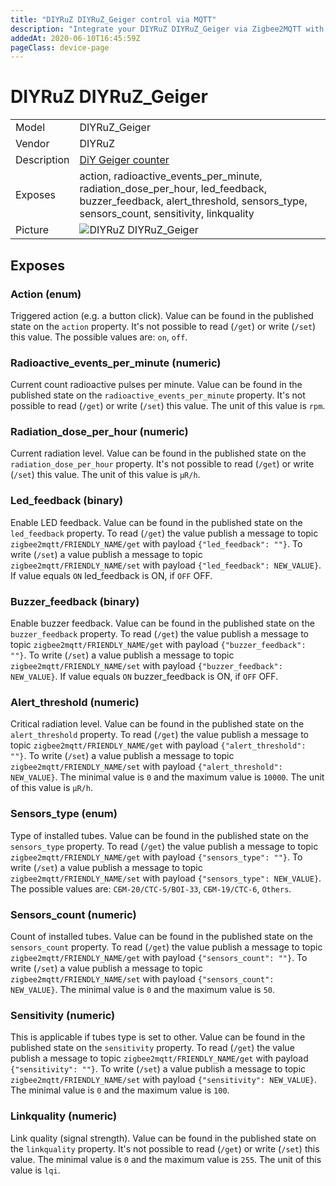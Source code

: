 ```yaml
---
title: "DIYRuZ DIYRuZ_Geiger control via MQTT"
description: "Integrate your DIYRuZ DIYRuZ_Geiger via Zigbee2MQTT with whatever smart home infrastructure you are using without the vendors bridge or gateway."
addedAt: 2020-06-10T16:45:59Z
pageClass: device-page
---
```


<!-- !!!! -->
<!-- ATTENTION: This file is auto-generated through docgen! -->
<!-- You can only edit the "Notes"-Section between the two comment lines "Notes BEGIN" and "Notes END". -->
<!-- Do not use h1 or h2 heading within "## Notes"-Section. -->
<!-- !!!! -->

# DIYRuZ DIYRuZ_Geiger

|     |     |
|-----|-----|
| Model | DIYRuZ_Geiger  |
| Vendor  | DIYRuZ  |
| Description | [DiY Geiger counter](https://modkam.ru/?p=1591) |
| Exposes | action, radioactive_events_per_minute, radiation_dose_per_hour, led_feedback, buzzer_feedback, alert_threshold, sensors_type, sensors_count, sensitivity, linkquality |
| Picture | ![DIYRuZ DIYRuZ_Geiger](https://www.zigbee2mqtt.io/images/devices/DIYRuZ_Geiger.jpg) |


<!-- Notes BEGIN: You can edit here. Add "## Notes" headline if not already present. -->


<!-- Notes END: Do not edit below this line -->



## Exposes

### Action (enum)
Triggered action (e.g. a button click).
Value can be found in the published state on the `action` property.
It's not possible to read (`/get`) or write (`/set`) this value.
The possible values are: `on`, `off`.

### Radioactive_events_per_minute (numeric)
Current count radioactive pulses per minute.
Value can be found in the published state on the `radioactive_events_per_minute` property.
It's not possible to read (`/get`) or write (`/set`) this value.
The unit of this value is `rpm`.

### Radiation_dose_per_hour (numeric)
Current radiation level.
Value can be found in the published state on the `radiation_dose_per_hour` property.
It's not possible to read (`/get`) or write (`/set`) this value.
The unit of this value is `μR/h`.

### Led_feedback (binary)
Enable LED feedback.
Value can be found in the published state on the `led_feedback` property.
To read (`/get`) the value publish a message to topic `zigbee2mqtt/FRIENDLY_NAME/get` with payload `{"led_feedback": ""}`.
To write (`/set`) a value publish a message to topic `zigbee2mqtt/FRIENDLY_NAME/set` with payload `{"led_feedback": NEW_VALUE}`.
If value equals `ON` led_feedback is ON, if `OFF` OFF.

### Buzzer_feedback (binary)
Enable buzzer feedback.
Value can be found in the published state on the `buzzer_feedback` property.
To read (`/get`) the value publish a message to topic `zigbee2mqtt/FRIENDLY_NAME/get` with payload `{"buzzer_feedback": ""}`.
To write (`/set`) a value publish a message to topic `zigbee2mqtt/FRIENDLY_NAME/set` with payload `{"buzzer_feedback": NEW_VALUE}`.
If value equals `ON` buzzer_feedback is ON, if `OFF` OFF.

### Alert_threshold (numeric)
Critical radiation level.
Value can be found in the published state on the `alert_threshold` property.
To read (`/get`) the value publish a message to topic `zigbee2mqtt/FRIENDLY_NAME/get` with payload `{"alert_threshold": ""}`.
To write (`/set`) a value publish a message to topic `zigbee2mqtt/FRIENDLY_NAME/set` with payload `{"alert_threshold": NEW_VALUE}`.
The minimal value is `0` and the maximum value is `10000`.
The unit of this value is `μR/h`.

### Sensors_type (enum)
Type of installed tubes.
Value can be found in the published state on the `sensors_type` property.
To read (`/get`) the value publish a message to topic `zigbee2mqtt/FRIENDLY_NAME/get` with payload `{"sensors_type": ""}`.
To write (`/set`) a value publish a message to topic `zigbee2mqtt/FRIENDLY_NAME/set` with payload `{"sensors_type": NEW_VALUE}`.
The possible values are: `СБМ-20/СТС-5/BOI-33`, `СБМ-19/СТС-6`, `Others`.

### Sensors_count (numeric)
Count of installed tubes.
Value can be found in the published state on the `sensors_count` property.
To read (`/get`) the value publish a message to topic `zigbee2mqtt/FRIENDLY_NAME/get` with payload `{"sensors_count": ""}`.
To write (`/set`) a value publish a message to topic `zigbee2mqtt/FRIENDLY_NAME/set` with payload `{"sensors_count": NEW_VALUE}`.
The minimal value is `0` and the maximum value is `50`.

### Sensitivity (numeric)
This is applicable if tubes type is set to other.
Value can be found in the published state on the `sensitivity` property.
To read (`/get`) the value publish a message to topic `zigbee2mqtt/FRIENDLY_NAME/get` with payload `{"sensitivity": ""}`.
To write (`/set`) a value publish a message to topic `zigbee2mqtt/FRIENDLY_NAME/set` with payload `{"sensitivity": NEW_VALUE}`.
The minimal value is `0` and the maximum value is `100`.

### Linkquality (numeric)
Link quality (signal strength).
Value can be found in the published state on the `linkquality` property.
It's not possible to read (`/get`) or write (`/set`) this value.
The minimal value is `0` and the maximum value is `255`.
The unit of this value is `lqi`.

